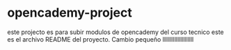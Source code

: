 # opencademy-project
este projecto es para subir modulos de opencademy del curso tecnico
este es el archivo README del proyecto.
Cambio pequeño
lllllllllllllllllllll
